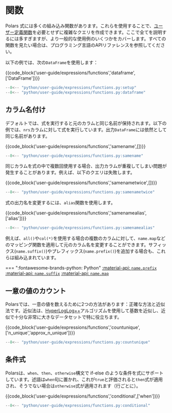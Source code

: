 # 関数

Polars 式には多くの組み込み関数があります。これらを使用することで、[ユーザー定義関数](user-defined-functions.md)を必要とせずに複雑なクエリを作成できます。ここで全てを説明するには多すぎますが、より一般的な使用例のいくつかをカバーします。すべての関数を見たい場合は、プログラミング言語のAPIリファレンスを参照してください。

以下の例では、次の`DataFrame`を使用します：

{{code_block('user-guide/expressions/functions','dataframe',['DataFrame'])}}

```python exec="on" result="text" session="user-guide/functions"
--8<-- "python/user-guide/expressions/functions.py:setup"
--8<-- "python/user-guide/expressions/functions.py:dataframe"
```

## カラム名付け

デフォルトでは、式を実行すると元のカラムと同じ名前が保持されます。以下の例では、`nrs`カラムに対して式を実行しています。出力`DataFrame`には依然として同じ名前があります。

{{code_block('user-guide/expressions/functions','samename',[])}}

```python exec="on" result="text" session="user-guide/functions"
--8<-- "python/user-guide/expressions/functions.py:samename"
```

同じカラムを式の中で複数回使用する場合、出力カラムが重複してしまい問題が発生することがあります。例えば、以下のクエリは失敗します。

{{code_block('user-guide/expressions/functions','samenametwice',[])}}

```python exec="on" result="text" session="user-guide/functions"
--8<-- "python/user-guide/expressions/functions.py:samenametwice"
```

式の出力名を変更するには、`alias`関数を使用します。

{{code_block('user-guide/expressions/functions','samenamealias',['alias'])}}

```python exec="on" result="text" session="user-guide/functions"
--8<-- "python/user-guide/expressions/functions.py:samenamealias"
```

例えば、`all()`や`col(*)`を使用する場合の複数のカラムに対して、`name.map`などのマッピング関数を適用して元のカラム名を変更することができます。サフィックス(`name.suffix()`)やプレフィックス(`name.prefix()`)を追加する場合も、これらは組み込まれています。

=== ":fontawesome-brands-python: Python"
[:material-api: `name.prefix`](https://docs.pola.rs/py-polars/html/reference/expressions/api/polars.Expr.name.prefix.html)
[:material-api: `name.suffix`](https://docs.pola.rs/py-polars/html/reference/expressions/api/polars.Expr.name.suffix.html)
[:material-api: `name.map`](https://docs.pola.rs/py-polars/html/reference/expressions/api/polars.Expr.name.map.html)

## 一意の値のカウント

Polarsでは、一意の値を数えるために2つの方法があります：正確な方法と近似法です。近似法は、[HyperLogLog++](https://en.wikipedia.org/wiki/HyperLogLog)アルゴリズムを使用して基数を近似し、近似で十分な非常に大きなデータセットで特に役立ちます。

{{code_block('user-guide/expressions/functions','countunique',['n_unique','approx_n_unique'])}}

```python exec="on" result="text" session="user-guide/functions"
--8<-- "python/user-guide/expressions/functions.py:countunique"
```

## 条件式

Polarsは、`when`、`then`、`otherwise`構文で if-else のような条件を式にサポートしています。述語は`when`句に置かれ、これが`true`と評価されると`then`式が適用され、そうでない場合は`otherwise`式が適用されます（行ごとに）。

{{code_block('user-guide/expressions/functions','conditional',['when'])}}

```python exec="on" result="text" session="user-guide/functions"
--8<-- "python/user-guide/expressions/functions.py:conditional"
```

